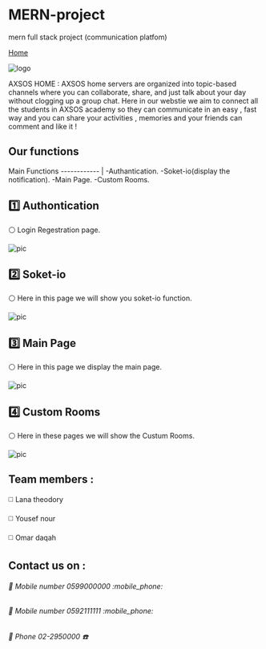 # MERN-project
mern full stack project (communication platfom)

[Home](http://localhost:3000/)


![logo](https://cdnjobs.net/cached_uploads/fit/650/315/2017/12/16/axsos-1513437269.png)

 AXSOS HOME :
AXSOS home servers are organized into topic-based channels where you can collaborate, share, and just talk about your day without clogging up a group chat.
Here in our webstie we aim to connect all the students in AXSOS academy so they can communicate in an easy , fast way and you can share your activities , memories  and your friends can comment and like it !

## Our functions
Main Functions 
------------ | 
-Authantication.
-Soket-io(display the notification).
-Main Page.
-Custom Rooms.




##  :one:  Authontication 
:white_circle: Login Regestration page.

![pic]()


## :two: Soket-io
:white_circle: Here in this page we will show you soket-io function.


![pic]()



## :three: Main Page
:white_circle: Here in this page we display the main page.


![pic]()






## :four: Custom Rooms
:white_circle: Here in these pages we will show the Custum Rooms.


![pic]()




## Team members :
:white_medium_square: Lana theodory 

:white_medium_square: Yousef nour

:white_medium_square: Omar daqah



## Contact us on :

###### :small_red_triangle_down: Mobile number 0599000000 :mobile_phone:

###### :small_red_triangle_down: Mobile number 0592111111 :mobile_phone:
###### :small_red_triangle_down: Phone       02-2950000    :telephone:
